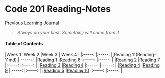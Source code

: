 # Code 201 Reading-Notes


[Previous Learning Journal](https://kozer2.github.io/Learning-Journal/)


> *Always do your best. Something will come from it*




#### Table of Contents


|Week 1                       |Week 2                      |Week 3                       | Week 4 | 
|:-----:                      |:-----:                     |[Reading 11(Reading-11md)    |:-----: |
|[Reading 1](Reading-01.md)   |[Reading 6](Reading-06.md)  |:-----:                      |:-----: |
|[Reading 2](Reading-02.md)   |[Reading 7](Reading-07.md)  |:-----:                      |:-----: |
|[Reading 3](Reading-03.md)   |[Reading 8](Reading-08.md)  |:-----:                      |:-----: |
|[Reading 4](Reading-04.md)   |[Reading 9](Reading-09.md)  |:-----:                      |:-----: |
|[Reading 5](Reading-05.md)   |[Reading 10](Reading-10.md) |:-----:                      |:-----: |  
 
